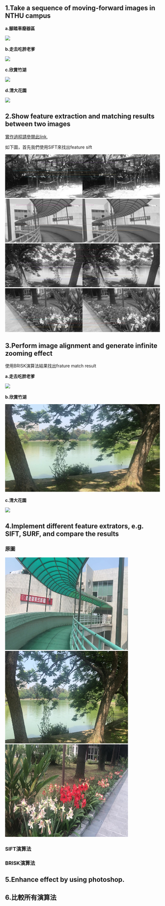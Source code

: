 ## 1.Take a sequence of moving-forward images in NTHU campus

**a.腳踏車廢器區**

<img src='moving forward GIF/5435.gif'>

**b.走去吃胖老爹**

<img src='moving forward GIF/5437.gif'>

**c.欣賞竹湖**

<img src='moving forward GIF/5442.gif'>

**d.清大花園**

<img src='moving forward GIF/5455.gif'>

## 2.Show feature extraction and matching results between two images
[實作過程請參閱此link](https://colab.research.google.com/drive/1sn6nira08AclU3xzaY3CkKlx9yZMHLAt#scrollTo=R8teSbWVkDZ5),

如下圖，首先我們使用SIFT來找出feature sift

<img src='SIFT Match/IMG_5435 04_matches_sift.jpg'>

<img src='SIFT Match/IMG_5437 04_matches_sift.jpg'>

<img src='SIFT Match/IMG_5442 03_matches_brisk.jpg'>

<img src='SIFT Match/IMG_5455 03_matches_sift.jpg'>

## 3.Perform image alignment and generate infinite zooming effect

使用BRISK演算法結果找出frature match result

**a.走去吃胖老爹**

<img src='allign_zooming/5437.gif'>

**b.欣賞竹湖**

<img src='allign_zooming/5442.gif'>

**c.清大花園**

<img src='allign_zooming/5455.gif'>


## 4.Implement different feature extrators, e.g. SIFT, SURF, and compare the results
### 原圖

<img src='algorithm compare/5437/IMG_5437 03.jpg' width = "400" height="300"><img src='algorithm compare/5442/IMG_5442 03.jpg' width = "400" height="300"><img src='algorithm compare/5455/IMG_5455 03.jpg' width = "400" height="300">

### SIFT演算法



### BRISK演算法



## 5.Enhance effect by using photoshop. 



## 6.比較所有演算法
